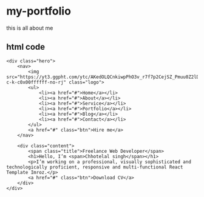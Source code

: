 # my-portfolio
this is all about me


html code
---------

<html lang="en">
<head>
    <meta charset="UTF-8">
    <title>Personal Portfolio Website</title>
    <!----CSS link----->
    <link rel="stylesheet" href="style.css">
</head>
<body>

    <div class="hero">
        <nav>
            <img src="https://yt3.ggpht.com/ytc/AKedOLQCnkiwpPhO3v_r7f7p2CejSZ_Pmuu0Z2lD1b7R2ms=s176-c-k-c0x00ffffff-no-rj" class="logo">
            <ul>
                <li><a href="#">Home</a></li>
                <li><a href="#">About</a></li>
                <li><a href="#">Service</a></li>
                <li><a href="#">Portfolio</a></li>
                <li><a href="#">Blog</a></li>
                <li><a href="#">Contact</a></li>
            </ul>
            <a href="#" class="btn">Hire me</a>
        </nav>

        <div class="content">
            <span class="title">Freelance Web Developer</span>
            <h1>Hello, I’m <span>Chhotelal singh</span></h1>
            <p>I’m working on a professional, visually sophisticated and technologically proficient, responsive and multi-functional React Template Imroz.</p>
            <a href="#" class="btn">Download CV</a>
        </div>
    </div>

</body>
</html>
